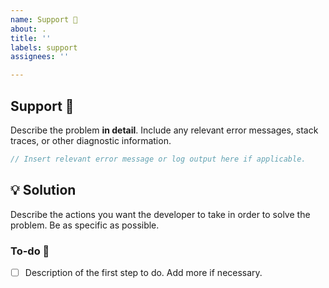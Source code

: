 ```yaml
---
name: Support 🏥
about: .
title: ''
labels: support
assignees: ''

---
```


## Support 🏥

Describe the problem **in detail**. Include any relevant error messages, stack traces, or other diagnostic information.

```ts
// Insert relevant error message or log output here if applicable.
```

## 💡 Solution

Describe the actions you want the developer to take in order to solve the problem. Be as specific as possible.

### To-do 📝

- [ ] Description of the first step to do. Add more if necessary.
